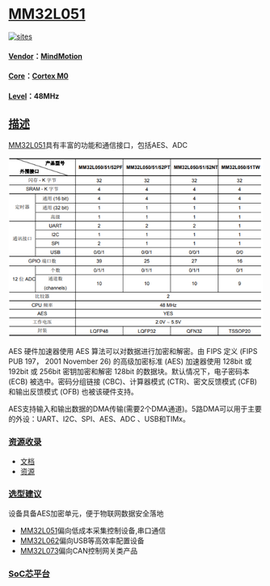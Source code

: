 ﻿# [MM32L051](https://github.com/SoCXin/MM32L051)

[![sites](http://182.61.61.133/link/resources/SoC.png)](http://www.SoC.Xin)

#### [Vendor](https://github.com/SoCXin/Vendor)：[MindMotion](http://www.mm32.com.cn/)
#### [Core](https://github.com/SoCXin/Cortex)：[Cortex M0](https://github.com/SoCXin/CM0)
#### [Level](https://github.com/SoCXin/Level)：48MHz

## [描述](https://github.com/SoCXin/MM32L051/wiki)

[MM32L051](https://github.com/SoCXin/MM32L051)具有丰富的功能和通信接口，包括AES、ADC

[![sites](docs/MM32L051.png)](https://github.com/SoCXin/MM32L051)

AES 硬件加速器使用 AES 算法可以对数据进行加密和解密。由 FIPS 定义 (FIPS PUB 197， 2001 November 26) 的高级加密标准 (AES) 加速器使用 128bit 或 192bit 或 256bit 密钥加密和解密 128bit 的数据块。默认情况下，电子密码本 (ECB) 被选中。密码分组链接 (CBC)、计算器模式 (CTR)、密文反馈模式 (CFB) 和输出反馈模式 (OFB) 也被该硬件支持。

AES支持输入和输出数据的DMA传输(需要2个DMA通道)。5路DMA可以用于主要的外设：UART、I2C、SPI、AES、ADC 、USB和TIMx。

### [资源收录](https://github.com/SoCXin/MM32L051)

* [文档](docs/)
* [资源](src/)

### [选型建议](https://github.com/SoCXin)

设备具备AES加密单元，便于物联网数据安全落地

* [MM32L051](https://github.com/SoCXin/MM32L051)偏向低成本采集控制设备,串口通信
* [MM32L062](https://github.com/SoCXin/MM32L062)偏向USB等高效率配置设备
* [MM32L073](https://github.com/SoCXin/MM32L073)偏向CAN控制网关类产品

###  [SoC芯平台](http://www.SoC.Xin)
